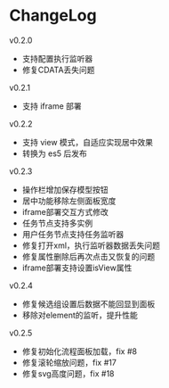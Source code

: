 # ChangeLog

v0.2.0

- 支持配置执行监听器
- 修复CDATA丢失问题

v0.2.1

- 支持 iframe 部署

v0.2.2

- 支持 view 模式，自适应实现居中效果
- 转换为 es5 后发布

v0.2.3

- 操作栏增加保存模型按钮
- 居中功能移除左侧面板宽度
- iframe部署交互方式修改
- 任务节点支持多实例
- 用户任务节点支持任务监听器
- 修复打开xml，执行监听器数据丢失问题
- 修复属性删除后再次点击又恢复的问题
- iframe部署支持设置isView属性

v0.2.4

- 修复候选组设置后数据不能回显到面板
- 移除对element的监听，提升性能

v0.2.5

- 修复初始化流程面板加载，fix #8
- 修复滚轮缩放问题，fix #17
- 修复svg高度问题，fix #18
